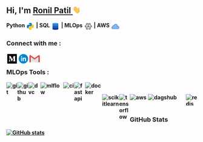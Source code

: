 <!-- ## Hi there, I'm Ronil <img src="https://raw.githubusercontent.com/pik1989/pik1989/main/Images/Hi.gif" width="21px"/> -->

<h2 align="left">Hi, I'm <a href="https://www.linkedin.com/in/ronylpatil/" target="_blank"> Ronil Patil </a><img src="https://raw.githubusercontent.com/pik1989/pik1989/main/Images/Hi.gif" width="21px"/></h2>

<!-- [![Website](https://img.shields.io/badge/LinkedIn-Join%20me-informational?style=flat-square&logo=linkedin&url=https://www.linkedin.com/in/ronylpatil/)](https://www.linkedin.com/in/ronylpatil/) -->

<b>Python <img align="top" alt="python" width="23px" src="icons8-python.gif" /> | SQL <img align="top" alt="database" width="23px" src="icons8-database.gif" /> | MLOps <img align="top" alt="mlops" width="23px" src="icons8-gear.gif" /> | AWS <img align="top" alt="aws" width="23px" src="icons8-cloud.gif" /> 

<!--
**ronylpatil/ronylpatil** is a ✨ _special_ ✨ repository because its `README.md` (this file) appears on your GitHub profile.
- 🔭 I’m currently working on ... 
- 👯 I’m looking to collaborate on ...
- 🤔 I’m looking for help with ... 
- ⚡ Fun fact: 
- 🔭 I’m currently working as [Technical Content Writer.]()
* 👨🏻‍🎓 I'm Engineering student.
-->

<!--### About me :
* <img nowrap alt="Numpy" width="18px" src="icons8-services (1).gif" style="vertical-align:bottom"> Working Professional
* <img nowrap alt="Numpy" width="15px" src="icons8-pencil.gif" style="vertical-align:bottom"> Writer at [Analytics Vidhya](https://www.analyticsvidhya.com/blog/author/ronyl0080/), [Medium](), & [GeeksForGeeks](https://auth.geeksforgeeks.org/user/ronilpatil/articles).
* 👨🏻‍💻 Open Source contributor at [PyPI](https://pypi.org/project/WhatsappLib/).
* 🔎 Diving deep into NLP.
* <img nowrap alt="Numpy" width="15px" src="icons8-chat.gif" style="vertical-align:bottom"> Ask me about anything [here.](https://github.com/ronylpatil/ronylpatil/issues)


 ### About me :
* <img nowrap alt="Numpy" width="17px" src="icons8-mind-map (1).gif" style="vertical-align:bottom"> Neural Network Architect.
* <img nowrap alt="Numpy" width="15px" src="icons8-pencil.gif" style="vertical-align:bottom"> Blogger at [Analytics Vidhya](https://www.analyticsvidhya.com/blog/author/ronyl0080/) & [GeeksForGeeks](https://auth.geeksforgeeks.org/user/ronilpatil/articles).
* 👨🏻‍💻 Open Source contributor at [PyPI](https://pypi.org/project/WhatsappLib/).
* 🔎 Currently exploring Machine Learning & Deep Learning Stacks.
* <img nowrap alt="Numpy" width="15px" src="icons8-chat.gif" style="vertical-align:bottom"> Ask me about anything [here.](https://github.com/ronylpatil/ronylpatil/issues) -->

### Connect with me :
[<img align="left" alt="medium" width="30px" src="icons8-medium.gif" />](https://medium.com/@ronilpatil)
[<img align="left" alt="LinkedIn" width="30px" src="icons8-linkedin-circled.gif" />](https://www.linkedin.com/in/ronylpatil/)
[<img align="left" alt="Email" width="29px" src="icons8-gmail-logo.gif" />](mailto:ronlypatil@gmail.com)

<br />

<!--
### Languages and Tools :
<img align="left" alt="Python" width="28px" src="https://upload.wikimedia.org/wikipedia/commons/thumb/c/c3/Python-logo-notext.svg/1869px-Python-logo-notext.svg.png" />
<img align="left" alt="Pycharm" width="28px" src="https://upload.wikimedia.org/wikipedia/commons/thumb/1/1d/PyCharm_Icon.svg/1200px-PyCharm_Icon.svg.png" />
<img align="left" alt="Power Bi" width="38px" src="https://logowik.com/content/uploads/images/microsoft-sql-server4529.jpg" />
<img align="left" alt="Spyder" width="28px" src="https://pbs.twimg.com/profile_images/1424199432749387787/kdk6s6Jd_400x400.jpg" />
<img align="left" alt="Mysql" width="35px" height="32px" src="https://www.logo.wine/a/logo/MySQL/MySQL-Logo.wine.svg" />
<img align="left" alt="Git" width="30px" height="32px" src="https://raw.githubusercontent.com/github/explore/80688e429a7d4ef2fca1e82350fe8e3517d3494d/topics/git/git.png" />
<img align="left" alt="GitHub" width="28px" src="https://raw.githubusercontent.com/github/explore/78df643247d429f6cc873026c0622819ad797942/topics/github/github.png" />
<img align="left" alt="Jupyter Notebook" width="28px" src="https://upload.wikimedia.org/wikipedia/commons/thumb/3/38/Jupyter_logo.svg/1200px-Jupyter_logo.svg.png" />
<br />
<br />
-->


### MLOps Tools : 
<p>
<img align="left" alt="git" width="29px" src="https://git-scm.com/images/logos/downloads/Git-Icon-1788C.png" />
<img align="left" alt="github" width="29px" src="https://cdn-icons-png.flaticon.com/512/25/25231.png" />
<img align="left" alt="dvc" width="32px" src="https://upload.wikimedia.org/wikipedia/commons/a/af/Data_Version_Control._Official_Logo_by_Iterative.ai.png" />
<img align="left" alt="mlflow" width="60px" src="https://www.databricks.com/wp-content/uploads/2021/06/MLflow-logo-pos-TM-1.png" />
<img align="left" alt="ci" width="29px" src="https://miro.medium.com/v2/resize:fit:640/format:webp/1*eUyIL30ysTJCYrdd6U_iwg.png" />
<img align="left" alt="fastapi" width="29px" src="https://seeklogo.com/images/F/fastapi-logo-541BAA112F-seeklogo.com.png" />
<img align="left" alt="docker" width="45px" src="https://upload.wikimedia.org/wikipedia/commons/e/ea/Docker_%28container_engine%29_logo_%28cropped%29.png" />
</p>
<br>
<p>
<img align="left" alt="scikitlearn" width="45px" src="https://upload.wikimedia.org/wikipedia/commons/thumb/0/05/Scikit_learn_logo_small.svg/1200px-Scikit_learn_logo_small.svg.png" />
<img align="left" alt="tensorflow" width="28px" src="https://upload.wikimedia.org/wikipedia/commons/thumb/2/2d/Tensorflow_logo.svg/1200px-Tensorflow_logo.svg.png" />
<img align="left" alt="aws" width="48px" src="https://partner.zoom.us/wp-content/uploads/2022/12/2022_Zoom-AWS_Lockup_RGB-1-e1672857797889-1024x760.png" />
<img align="left" alt="dagshub" width="100px" height="30px" src="https://user-images.githubusercontent.com/611655/181510038-e38f4001-c304-411e-8f45-f71554eb9763.png" />
<img align="left" alt="redis" width="30px" height="30px" src="https://w7.pngwing.com/pngs/690/910/png-transparent-redis-redis-icon-thumbnail.png" /> </p>
<!--
<img align="left" alt="Numpy" width="29px" src="https://numpy.org/images/logo.svg" />
<img align="left" alt="Pandas" width="32px" src="https://numfocus.org/wp-content/uploads/2016/07/pandas-logo-300.png" />
<img align="left" alt="Seaborn" width="30px" src="https://seaborn.pydata.org/_images/logo-tall-lightbg.svg" />
<img align="left" alt="Plotly" width="28px" src="https://res.cloudinary.com/crunchbase-production/image/upload/c_lpad,h_256,w_256,f_auto,q_auto:eco,dpr_1/wgshctk7kjdxl6omgwra" />
<img align="left" alt="Matplotlib" width="28px" src="https://upload.wikimedia.org/wikipedia/commons/thumb/0/01/Created_with_Matplotlib-logo.svg/2048px-Created_with_Matplotlib-logo.svg.png" />
<img align="left" alt="Seaborn" width="34px" src="https://upload.wikimedia.org/wikipedia/commons/thumb/0/05/Scikit_learn_logo_small.svg/1200px-Scikit_learn_logo_small.svg.png" />
<img align="left" alt="Scikit Learn" width="28px" src="https://upload.wikimedia.org/wikipedia/commons/thumb/2/2d/Tensorflow_logo.svg/1200px-Tensorflow_logo.svg.png" />
<img align="left" alt="TensorFlow" width="28px" src="https://upload.wikimedia.org/wikipedia/commons/thumb/a/ae/Keras_logo.svg/1200px-Keras_logo.svg.png" />
<img align="left" alt="Keras" width="28px" src="https://opencollective-production.s3.us-west-1.amazonaws.com/87837bd0-c264-11e9-8266-730a813c7285.png" />
<img align="left" alt="Auto Keras" width="20px" src="https://upload.wikimedia.org/wikipedia/commons/thumb/1/10/PyTorch_logo_icon.svg/635px-PyTorch_logo_icon.svg.png" /> -->
<br />
<br />

 ### GitHub Stats 
[![GitHub stats](https://github-readme-stats.vercel.app/api?username=ronylpatil&count_private=true&show_icons=true&hide=contribs)](https://github.com/ronylpatil/github-readme-stats)



<!-- ### Resume
- 📎 [My Resume](https://github.com/ronylpatil/ronylpatil/blob/master/resumes/Ronil%20Patil%20v1.0.pdf)
-->

<!--### Profile Visits :
![Visitors](https://visitor-badge.glitch.me/badge?page_id=ronylpatil.ronylpatil&right_color=9cf)
-->
<!-- ##### Profile Visits :
![Visitors](![](https://komarev.com/ghpvc/?username=your-github-username)) -->

<!-- ##### Profile Visits :
![Visitors](https://visitor-badge.glitch.me/badge?page_id=ronylpatil.whatsapplib&left_color=lightgrey&right_color=brightgreen&left_text=visitors)  -->


<!--
[![My Medium story](https://medium-snippet-dc633c4f39a0.herokuapp.com/api/article.svg?username=@ronilpatil&index=0&source=medium)](#)
